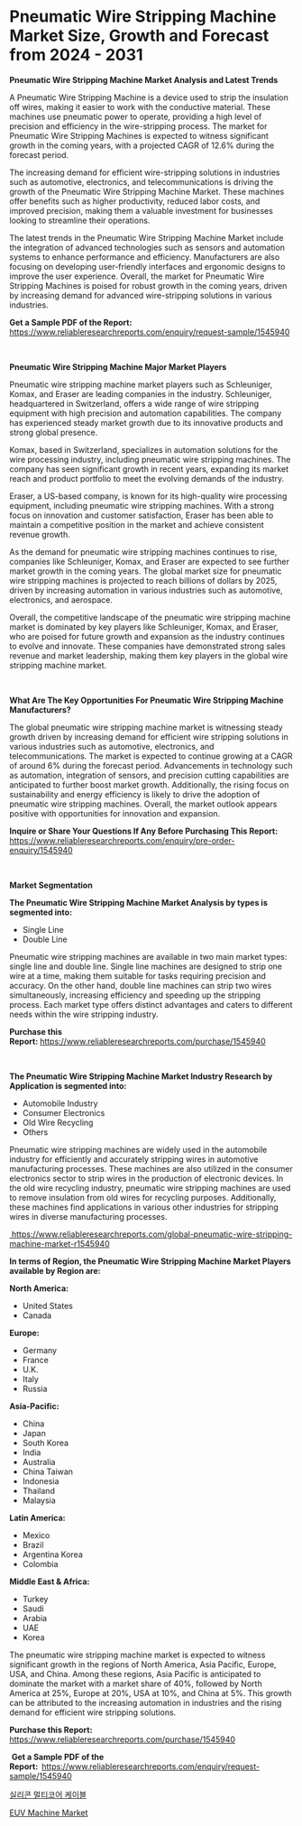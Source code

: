 <p><h1>Pneumatic Wire Stripping Machine Market Size, Growth and Forecast from 2024 - 2031</h1></p><p><strong>Pneumatic Wire Stripping Machine Market Analysis and Latest Trends</strong></p>
<p><p>A Pneumatic Wire Stripping Machine is a device used to strip the insulation off wires, making it easier to work with the conductive material. These machines use pneumatic power to operate, providing a high level of precision and efficiency in the wire-stripping process. The market for Pneumatic Wire Stripping Machines is expected to witness significant growth in the coming years, with a projected CAGR of 12.6% during the forecast period.</p><p>The increasing demand for efficient wire-stripping solutions in industries such as automotive, electronics, and telecommunications is driving the growth of the Pneumatic Wire Stripping Machine Market. These machines offer benefits such as higher productivity, reduced labor costs, and improved precision, making them a valuable investment for businesses looking to streamline their operations.</p><p>The latest trends in the Pneumatic Wire Stripping Machine Market include the integration of advanced technologies such as sensors and automation systems to enhance performance and efficiency. Manufacturers are also focusing on developing user-friendly interfaces and ergonomic designs to improve the user experience. Overall, the market for Pneumatic Wire Stripping Machines is poised for robust growth in the coming years, driven by increasing demand for advanced wire-stripping solutions in various industries.</p></p>
<p><strong>Get a Sample PDF of the Report:&nbsp;</strong> <a href="https://www.reliableresearchreports.com/enquiry/request-sample/1545940">https://www.reliableresearchreports.com/enquiry/request-sample/1545940</a></p>
<p>&nbsp;</p>
<p><strong>Pneumatic Wire Stripping Machine Major Market Players</strong></p>
<p><p>Pneumatic wire stripping machine market players such as Schleuniger, Komax, and Eraser are leading companies in the industry. Schleuniger, headquartered in Switzerland, offers a wide range of wire stripping equipment with high precision and automation capabilities. The company has experienced steady market growth due to its innovative products and strong global presence.</p><p>Komax, based in Switzerland, specializes in automation solutions for the wire processing industry, including pneumatic wire stripping machines. The company has seen significant growth in recent years, expanding its market reach and product portfolio to meet the evolving demands of the industry.</p><p>Eraser, a US-based company, is known for its high-quality wire processing equipment, including pneumatic wire stripping machines. With a strong focus on innovation and customer satisfaction, Eraser has been able to maintain a competitive position in the market and achieve consistent revenue growth.</p><p>As the demand for pneumatic wire stripping machines continues to rise, companies like Schleuniger, Komax, and Eraser are expected to see further market growth in the coming years. The global market size for pneumatic wire stripping machines is projected to reach billions of dollars by 2025, driven by increasing automation in various industries such as automotive, electronics, and aerospace.</p><p>Overall, the competitive landscape of the pneumatic wire stripping machine market is dominated by key players like Schleuniger, Komax, and Eraser, who are poised for future growth and expansion as the industry continues to evolve and innovate. These companies have demonstrated strong sales revenue and market leadership, making them key players in the global wire stripping machine market.</p></p>
<p>&nbsp;</p>
<p><strong>What Are The Key Opportunities For Pneumatic Wire Stripping Machine Manufacturers?</strong></p>
<p><p>The global pneumatic wire stripping machine market is witnessing steady growth driven by increasing demand for efficient wire stripping solutions in various industries such as automotive, electronics, and telecommunications. The market is expected to continue growing at a CAGR of around 6% during the forecast period. Advancements in technology such as automation, integration of sensors, and precision cutting capabilities are anticipated to further boost market growth. Additionally, the rising focus on sustainability and energy efficiency is likely to drive the adoption of pneumatic wire stripping machines. Overall, the market outlook appears positive with opportunities for innovation and expansion.</p></p>
<p><strong>Inquire or Share Your Questions If Any Before Purchasing This Report:</strong> <a href="https://www.reliableresearchreports.com/enquiry/pre-order-enquiry/1545940">https://www.reliableresearchreports.com/enquiry/pre-order-enquiry/1545940</a></p>
<p>&nbsp;</p>
<p><strong>Market Segmentation</strong></p>
<p><strong>The Pneumatic Wire Stripping Machine Market Analysis by types is segmented into:</strong></p>
<p><ul><li>Single Line</li><li>Double Line</li></ul></p>
<p><p>Pneumatic wire stripping machines are available in two main market types: single line and double line. Single line machines are designed to strip one wire at a time, making them suitable for tasks requiring precision and accuracy. On the other hand, double line machines can strip two wires simultaneously, increasing efficiency and speeding up the stripping process. Each market type offers distinct advantages and caters to different needs within the wire stripping industry.</p></p>
<p><strong>Purchase this Report:&nbsp;</strong><a href="https://www.reliableresearchreports.com/purchase/1545940">https://www.reliableresearchreports.com/purchase/1545940</a></p>
<p>&nbsp;</p>
<p><strong>The Pneumatic Wire Stripping Machine Market Industry Research by Application is segmented into:</strong></p>
<p><ul><li>Automobile Industry</li><li>Consumer Electronics</li><li>Old Wire Recycling</li><li>Others</li></ul></p>
<p><p>Pneumatic wire stripping machines are widely used in the automobile industry for efficiently and accurately stripping wires in automotive manufacturing processes. These machines are also utilized in the consumer electronics sector to strip wires in the production of electronic devices. In the old wire recycling industry, pneumatic wire stripping machines are used to remove insulation from old wires for recycling purposes. Additionally, these machines find applications in various other industries for stripping wires in diverse manufacturing processes.</p></p>
<p><a href="https://www.reliableresearchreports.com/global-pneumatic-wire-stripping-machine-market-r1545940">&nbsp;https://www.reliableresearchreports.com/global-pneumatic-wire-stripping-machine-market-r1545940</a></p>
<p><strong>In terms of Region, the Pneumatic Wire Stripping Machine Market Players available by Region are:</strong></p>
<p>
    <p> <strong> North America: </strong>
        <ul>
            <li>United States</li>
            <li>Canada</li>
        </ul>
        </p> 
    <p> <strong> Europe: </strong>
        <ul>
            <li>Germany</li>
            <li>France</li>
            <li>U.K.</li>
            <li>Italy</li>
            <li>Russia</li>
        </ul>
        </p> 
    <p> <strong> Asia-Pacific: </strong>
        <ul>
            <li>China</li>
            <li>Japan</li>
            <li>South Korea</li>
            <li>India</li>
            <li>Australia</li>
            <li>China Taiwan</li>
            <li>Indonesia</li>
            <li>Thailand</li>
            <li>Malaysia</li>
        </ul>
        </p> 
    <p> <strong> Latin America: </strong>
        <ul>
            <li>Mexico</li>
            <li>Brazil</li>
            <li>Argentina Korea</li>
            <li>Colombia</li>
        </ul>
        </p> 
    <p> <strong> Middle East & Africa: </strong>
        <ul>
            <li>Turkey</li>
            <li>Saudi</li>
            <li>Arabia</li>
            <li>UAE</li>
            <li>Korea</li>
        </ul>
    </p>
    </p>
<p><p>The pneumatic wire stripping machine market is expected to witness significant growth in the regions of North America, Asia Pacific, Europe, USA, and China. Among these regions, Asia Pacific is anticipated to dominate the market with a market share of 40%, followed by North America at 25%, Europe at 20%, USA at 10%, and China at 5%. This growth can be attributed to the increasing automation in industries and the rising demand for efficient wire stripping solutions.</p></p>
<p><strong>Purchase this Report: </strong><a href="https://www.reliableresearchreports.com/purchase/1545940">https://www.reliableresearchreports.com/purchase/1545940</a></p>
<p>&nbsp;<strong>Get a Sample PDF of the Report:&nbsp;&nbsp;</strong><a href="https://www.reliableresearchreports.com/enquiry/request-sample/1545940">https://www.reliableresearchreports.com/enquiry/request-sample/1545940</a></p>
<p><strong></strong></p>
<p><p><a href="https://github.com/sougarounis/Market-Research-Report-List-3/blob/main/405815725702.md">실리콘 멀티코어 케이블</a></p><p><a href="https://github.com/RichRobinson5/Market-Research-Report-List-4/blob/main/euv-machine-market.md">EUV Machine Market</a></p></p>